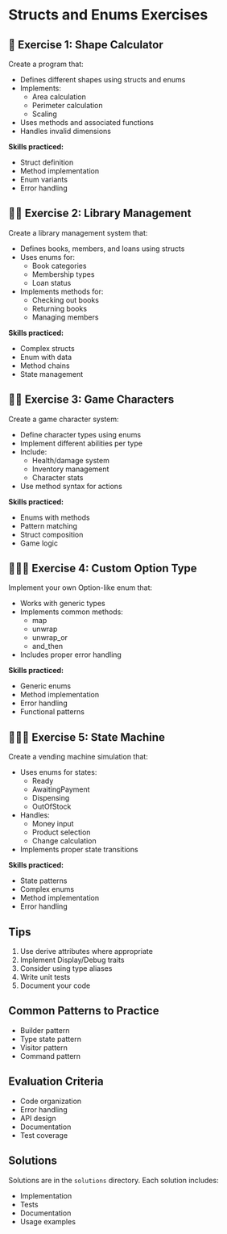 # Structs and Enums Exercises

## 🌟 Exercise 1: Shape Calculator

Create a program that:

- Defines different shapes using structs and enums
- Implements:
  - Area calculation
  - Perimeter calculation
  - Scaling
- Uses methods and associated functions
- Handles invalid dimensions

**Skills practiced:**

- Struct definition
- Method implementation
- Enum variants
- Error handling

## 🌟🌟 Exercise 2: Library Management

Create a library management system that:

- Defines books, members, and loans using structs
- Uses enums for:
  - Book categories
  - Membership types
  - Loan status
- Implements methods for:
  - Checking out books
  - Returning books
  - Managing members

**Skills practiced:**

- Complex structs
- Enum with data
- Method chains
- State management

## 🌟🌟 Exercise 3: Game Characters

Create a game character system:

- Define character types using enums
- Implement different abilities per type
- Include:
  - Health/damage system
  - Inventory management
  - Character stats
- Use method syntax for actions

**Skills practiced:**

- Enums with methods
- Pattern matching
- Struct composition
- Game logic

## 🌟🌟🌟 Exercise 4: Custom Option Type

Implement your own Option-like enum that:

- Works with generic types
- Implements common methods:
  - map
  - unwrap
  - unwrap_or
  - and_then
- Includes proper error handling

**Skills practiced:**

- Generic enums
- Method implementation
- Error handling
- Functional patterns

## 🌟🌟🌟 Exercise 5: State Machine

Create a vending machine simulation that:

- Uses enums for states:
  - Ready
  - AwaitingPayment
  - Dispensing
  - OutOfStock
- Handles:
  - Money input
  - Product selection
  - Change calculation
- Implements proper state transitions

**Skills practiced:**

- State patterns
- Complex enums
- Method implementation
- Error handling

## Tips

1. Use derive attributes where appropriate
2. Implement Display/Debug traits
3. Consider using type aliases
4. Write unit tests
5. Document your code

## Common Patterns to Practice

- Builder pattern
- Type state pattern
- Visitor pattern
- Command pattern

## Evaluation Criteria

- Code organization
- Error handling
- API design
- Documentation
- Test coverage

## Solutions

Solutions are in the `solutions` directory. Each solution includes:

- Implementation
- Tests
- Documentation
- Usage examples
